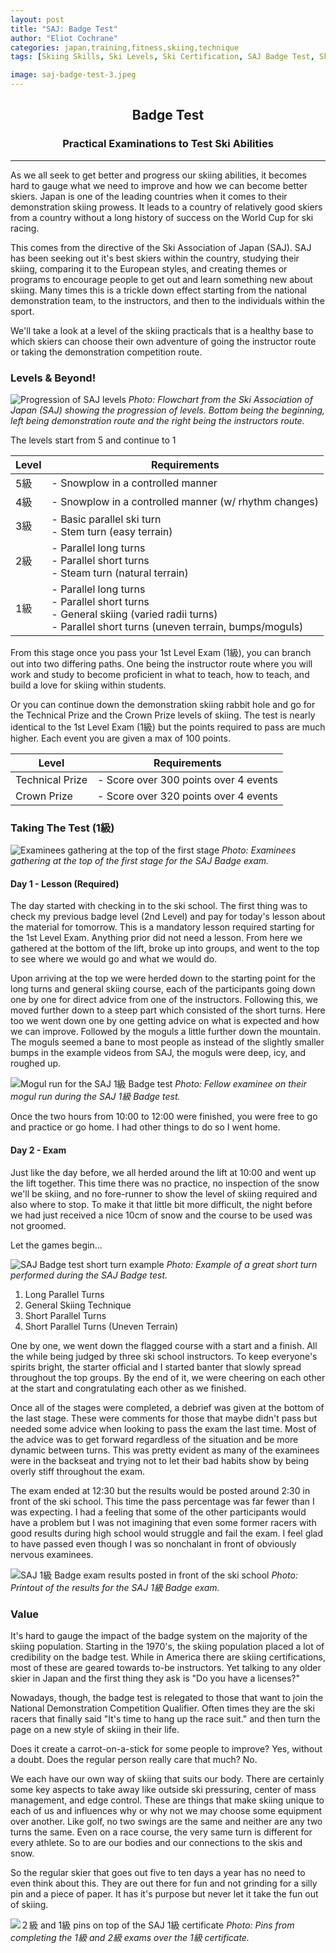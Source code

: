 ```yaml
---
layout: post
title: "SAJ: Badge Test"
author: "Eliot Cochrane"
categories: japan,training,fitness,skiing,technique
tags: [Skiing Skills, Ski Levels, Ski Certification, SAJ Badge Test, Ski Progression, Skiing Exams, Winter Sports Japan, Ski Instruction, Demonstration Skiing, Ski Competitions, Snow Conditions, Skiing Techniques, Ski Culture, Mountain Adventures, Winter Fun]

image: saj-badge-test-3.jpeg
---
```


## <center>Badge Test</center>
### <center>Practical Examinations to Test Ski Abilities</center>

***

As we all seek to get better and progress our skiing abilities, it becomes hard to gauge what we need to improve and how we can become better skiers. Japan is one of the leading countries when it comes to their demonstration skiing prowess. It leads to a country of relatively good skiers from a country without a long history of success on the World Cup for ski racing.

This comes from the directive of the Ski Association of Japan (SAJ). SAJ has been seeking out it's best skiers within the country, studying their skiing, comparing it to the European styles, and creating themes or programs to encourage people to get out and learn something new about skiing. Many times this is a trickle down effect starting from the national demonstration team, to the instructors, and then to the individuals within the sport.

We'll take a look at a level of the skiing practicals that is a healthy base to which skiers can choose their own adventure of going the instructor route or taking the demonstration competition route.

### Levels & Beyond!

![Progression of SAJ levels](/assets/img/saj-badge-test-8.jpeg)
*Photo: Flowchart from the Ski Association of Japan (SAJ) showing the progression of levels. Bottom being the beginning, left being demonstration route and the right being the instructors route.*

The levels start from 5 and continue to 1

| Level | Requirements |
| ----- | ----- |
| 5級 | - Snowplow in a controlled manner |
| 4級 | - Snowplow in a controlled manner (w/ rhythm changes) |
| 3級 | - Basic parallel ski turn <br> - Stem turn (easy terrain) |
| 2級 | - Parallel long turns <br> - Parallel short turns <br> - Steam turn (natural terrain) |
| 1級 | - Parallel long turns <br> - Parallel short turns <br> - General skiing (varied radii turns) <br> - Parallel short turns (uneven terrain, bumps/moguls)

From this stage once you pass your 1st Level Exam (1級), you can branch out into two differing paths. One being the instructor route where you will work and study to become proficient in what to teach, how to teach, and build a love for skiing within students.

Or you can continue down the demonstration skiing rabbit hole and go for the Technical Prize and the Crown Prize levels of skiing. The test is nearly identical to the 1st Level Exam (1級) but the points required to pass are much higher. Each event you are given a max of 100 points.

| Level | Requirements |
| ----- | ----- |
| Technical Prize | - Score over 300 points over 4 events |
| Crown Prize | - Score over 320 points over 4 events |

### Taking The Test (1級)

![Examinees gathering at the top of the first stage](/assets/img/saj-badge-test-2.jpeg)
*Photo: Examinees gathering at the top of the first stage for the SAJ Badge exam.*

#### Day 1 - Lesson (Required)

The day started with checking in to the ski school. The first thing was to check my previous badge level (2nd Level) and pay for today's lesson about the material for tomorrow. This is a mandatory lesson required starting for the 1st Level Exam. Anything prior did not need a lesson. From here we gathered at the bottom of the lift, broke up into groups, and went to the top to see where we would go and what we would do.

Upon arriving at the top we were herded down to the starting point for the long turns and general skiing course, each of the participants going down one by one for direct advice from one of the instructors. Following this, we moved further down to a steep part which consisted of the short turns. Here too we went down one by one getting advice on what is expected and how we can improve. Followed by the moguls a little further down the mountain. The moguls seemed a bane to most people as instead of the slightly smaller bumps in the example videos from SAJ, the moguls were deep, icy, and roughed up.

![Mogul run for the SAJ 1級 Badge test](/assets/img/saj-badge-test-5.jpeg)
*Photo: Fellow examinee on their mogul run during the SAJ 1級 Badge test.*

Once the two hours from 10:00 to 12:00 were finished, you were free to go and practice or go home. I had other things to do so I went home.

#### Day 2 - Exam

Just like the day before, we all herded around the lift at 10:00 and went up the lift together. This time there was no practice, no inspection of the snow we'll be skiing, and no fore-runner to show the level of skiing required and also where to stop. To make it that little bit more difficult, the night before we had just received a nice 10cm of snow and the course to be used was not groomed.

Let the games begin...

![SAJ Badge test short turn example](/assets/img/saj-badge-test-4.jpeg)
*Photo: Example of a great short turn performed during the SAJ Badge test.*

1. Long Parallel Turns
2. General Skiing Technique
3. Short Parallel Turns
4. Short Parallel Turns (Uneven Terrain)

One by one, we went down the flagged course with a start and a finish. All the while being judged by three ski school instructors. To keep everyone's spirits bright, the starter official and I started banter that slowly spread throughout the top groups. By the end of it, we were cheering on each other at the start and congratulating each other as we finished.

Once all of the stages were completed, a debrief was given at the bottom of the last stage. These were comments for those that maybe didn't pass but needed some advice when looking to pass the exam the last time. Most of the advice was to get forward regardless of the situation and be more dynamic between turns. This was pretty evident as many of the examinees were in the backseat and trying not to let their bad habits show by being overly stiff throughout the exam.

The exam ended at 12:30 but the results would be posted around 2:30 in front of the ski school. This time the pass percentage was far fewer than I was expecting. I had a feeling that some of the other participants would have a problem but I was not imagining that even some former racers with good results during high school would struggle and fail the exam. I feel glad to have passed even though I was so nonchalant in front of obviously nervous examinees.

![SAJ 1級 Badge exam results posted in front of the ski school](/assets/img/saj-badge-test-6.jpg)
*Photo: Printout of the results for the SAJ 1級 Badge exam.*

### Value

It's hard to gauge the impact of the badge system on the majority of the skiing population. Starting in the 1970's, the skiing population placed a lot of credibility on the badge test. While in America there are skiing certifications, most of these are geared towards to-be instructors. Yet talking to any older skier in Japan and the first thing they ask is "Do you have a licenses?"

Nowadays, though, the badge test is relegated to those that want to join the National Demonstration Competition Qualifier. Often times they are the ski racers that finally said "It's time to hang up the race suit." and then turn the page on a new style of skiing in their life.

Does it create a carrot-on-a-stick for some people to improve? Yes, without a doubt. 
Does the regular person really care that much? No.

We each have our own way of skiing that suits our body. There are certainly some key aspects to take away like outside ski pressuring, center of mass management, and edge control. These are things that make skiing unique to each of us and influences why or why not we may choose some equipment over another. Like golf, no two swings are the same and neither are any two turns the same. Even on a race course, the very same turn is different for every athlete. So to are our bodies and our connections to the skis and snow.

So the regular skier that goes out five to ten days a year has no need to even think about this. They are out there for fun and not grinding for a silly pin and a piece of paper. It has it's purpose but never let it take the fun out of skiing.

![２級 and 1級 pins on top of the SAJ 1級 certificate](/assets/img/saj-badge-test-7.jpeg)
*Photo: Pins from completing the 1級 and 2級 exams over the 1級 certificate.*